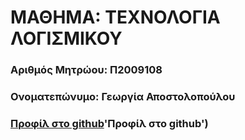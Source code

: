 # ΜΑΘΗΜΑ: ΤΕΧΝΟΛΟΓΙΑ ΛΟΓΙΣΜΙΚΟΥ
### Αριθμός Μητρώου: Π2009108
### Ονοματεπώνυμο: Γεωργία Αποστολοπούλου
### [Προφίλ στο github](https://github.com/p09apos)'Προφίλ στο github')

